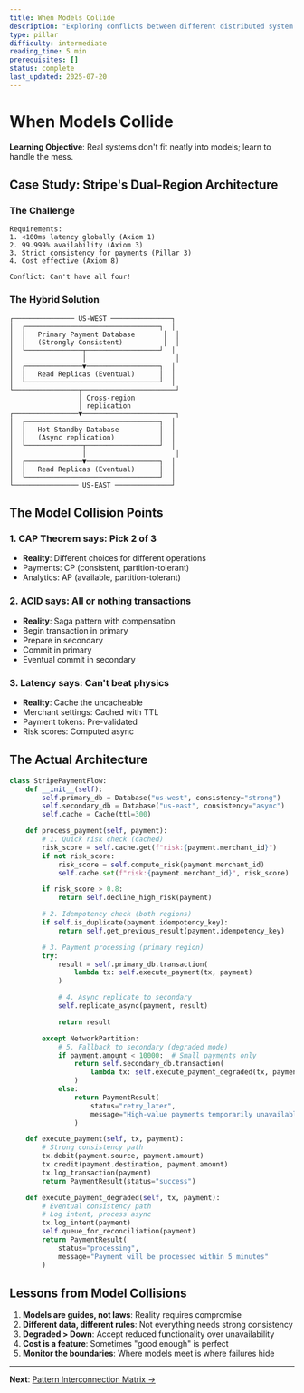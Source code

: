 ```yaml
---
title: When Models Collide
description: "Exploring conflicts between different distributed system models and approaches"
type: pillar
difficulty: intermediate
reading_time: 5 min
prerequisites: []
status: complete
last_updated: 2025-07-20
---
```



# When Models Collide

**Learning Objective**: Real systems don't fit neatly into models; learn to handle the mess.

## Case Study: Stripe's Dual-Region Architecture

### The Challenge

```text
Requirements:
1. <100ms latency globally (Axiom 1)
2. 99.999% availability (Axiom 3)
3. Strict consistency for payments (Pillar 3)
4. Cost effective (Axiom 8)

Conflict: Can't have all four!
```

### The Hybrid Solution

```text
┌─────────────── US-WEST ───────────────┐
│  ┌─────────────────────────────────┐  │
│  │   Primary Payment Database       │  │
│  │   (Strongly Consistent)          │  │
│  └──────────────┬──────────────────┘  │
│                 │                      │
│  ┌──────────────▼──────────────────┐  │
│  │   Read Replicas (Eventual)      │  │
│  └─────────────────────────────────┘  │
└────────────────┬───────────────────────┘
                 │ Cross-region
                 │ replication
┌────────────────▼───────────────────────┐
│  ┌─────────────────────────────────┐  │
│  │   Hot Standby Database          │  │
│  │   (Async replication)           │  │
│  └──────────────┬──────────────────┘  │
│                 │                      │
│  ┌──────────────▼──────────────────┐  │
│  │   Read Replicas (Eventual)      │  │
│  └─────────────────────────────────┘  │
└──────────────── US-EAST ──────────────┘
```

## The Model Collision Points

### 1. CAP Theorem says: Pick 2 of 3
- **Reality**: Different choices for different operations
- Payments: CP (consistent, partition-tolerant)
- Analytics: AP (available, partition-tolerant)

### 2. ACID says: All or nothing transactions
- **Reality**: Saga pattern with compensation
- Begin transaction in primary
- Prepare in secondary
- Commit in primary
- Eventual commit in secondary

### 3. Latency says: Can't beat physics
- **Reality**: Cache the uncacheable
- Merchant settings: Cached with TTL
- Payment tokens: Pre-validated
- Risk scores: Computed async

## The Actual Architecture

```python
class StripePaymentFlow:
    def __init__(self):
        self.primary_db = Database("us-west", consistency="strong")
        self.secondary_db = Database("us-east", consistency="async")
        self.cache = Cache(ttl=300)

    def process_payment(self, payment):
        # 1. Quick risk check (cached)
        risk_score = self.cache.get(f"risk:{payment.merchant_id}")
        if not risk_score:
            risk_score = self.compute_risk(payment.merchant_id)
            self.cache.set(f"risk:{payment.merchant_id}", risk_score)

        if risk_score > 0.8:
            return self.decline_high_risk(payment)

        # 2. Idempotency check (both regions)
        if self.is_duplicate(payment.idempotency_key):
            return self.get_previous_result(payment.idempotency_key)

        # 3. Payment processing (primary region)
        try:
            result = self.primary_db.transaction(
                lambda tx: self.execute_payment(tx, payment)
            )

            # 4. Async replicate to secondary
            self.replicate_async(payment, result)

            return result

        except NetworkPartition:
            # 5. Fallback to secondary (degraded mode)
            if payment.amount < 10000:  # Small payments only
                return self.secondary_db.transaction(
                    lambda tx: self.execute_payment_degraded(tx, payment)
                )
            else:
                return PaymentResult(
                    status="retry_later",
                    message="High-value payments temporarily unavailable"
                )

    def execute_payment(self, tx, payment):
        # Strong consistency path
        tx.debit(payment.source, payment.amount)
        tx.credit(payment.destination, payment.amount)
        tx.log_transaction(payment)
        return PaymentResult(status="success")

    def execute_payment_degraded(self, tx, payment):
        # Eventual consistency path
        # Log intent, process async
        tx.log_intent(payment)
        self.queue_for_reconciliation(payment)
        return PaymentResult(
            status="processing",
            message="Payment will be processed within 5 minutes"
        )
```

## Lessons from Model Collisions

1. **Models are guides, not laws**: Reality requires compromise
2. **Different data, different rules**: Not everything needs strong consistency
3. **Degraded > Down**: Accept reduced functionality over unavailability
4. **Cost is a feature**: Sometimes "good enough" is perfect
5. **Monitor the boundaries**: Where models meet is where failures hide

---

**Next**: [Pattern Interconnection Matrix →](pattern-matrix.md)
